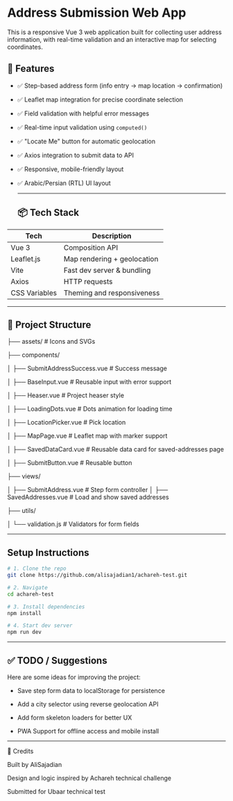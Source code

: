 # Address Submission Web App

This is a responsive Vue 3 web application built for collecting user address information, with real-time validation and an interactive map for selecting coordinates.  

## 🚀 Features
- ✅ Step-based address form (info entry → map location → confirmation)
- ✅ Leaflet map integration for precise coordinate selection
- ✅ Field validation with helpful error messages
- ✅ Real-time input validation using `computed()`
- ✅ "Locate Me" button for automatic geolocation
- ✅ Axios integration to submit data to API
- ✅ Responsive, mobile-friendly layout
- ✅ Arabic/Persian (RTL) UI layout

  ----------

  ## 📦 Tech Stack

| Tech           | Description                          |
|----------------|--------------------------------------|
| Vue 3          | Composition API                      |
| Leaflet.js     | Map rendering + geolocation          |
| Vite           | Fast dev server & bundling           |
| Axios          | HTTP requests                        |
| CSS Variables  | Theming and responsiveness           |

---------------

## 📂 Project Structure

├── assets/ # Icons and SVGs

├── components/

│ ├── SubmitAddressSuccess.vue # Success message

│ ├── BaseInput.vue # Reusable input with error support

│ ├── Heaser.vue # Project heaser style

│ ├── LoadingDots.vue # Dots animation for loading time

│ ├── LocationPicker.vue # Pick location 

│ ├── MapPage.vue # Leaflet map with marker support

│ ├── SavedDataCard.vue # Reusable data card for saved-addresses page

│ ├── SubmitButton.vue # Reusable button


├── views/

│ ├── SubmitAddress.vue # Step form controller
│ ├── SavedAddresses.vue # Load and show saved addresses


├── utils/


│ └── validation.js #  Validators for form fields

----------------------

##  Setup Instructions

```bash
# 1. Clone the repo
git clone https://github.com/alisajadian1/achareh-test.git

# 2. Navigate
cd achareh-test

# 3. Install dependencies
npm install

# 4. Start dev server
npm run dev

````
---------------------

 ## ✅ TODO / Suggestions
Here are some ideas for improving the project:

 * Save step form data to localStorage for persistence

 * Add a city selector using reverse geolocation API

 * Add form skeleton loaders for better UX

 * PWA Support for offline access and mobile install

---------------

🧠 Credits

Built by AliSajadian

Design and logic inspired by Achareh technical challenge

Submitted for Ubaar technical test
